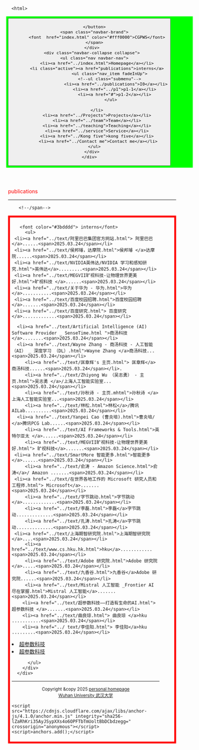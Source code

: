  
<html lang="en-US">
  <head>
    <meta charset="UTF-8">
    <meta http-equiv="X-UA-Compatible" content="IE=edge">
    <meta name="viewport" content="width=device-width, initial-scale=1">

<!-- Begin Jekyll SEO tag v2.8.0 -->
<title>CGPWB</title>
<meta name="generator" content="Jekyll v3.10.0" />
<meta property="og:title" content="周忠红" />
<meta property="og:locale" content="en_US" />
<link rel="canonical" href="https://zhouzh0201.github.io/Publications/" />
<meta property="og:url" content="https://zhouzh0201.github.io/publications/" />
<meta property="og:site_name" content="周忠红" />
<meta property="og:type" content="website" />
<meta name="twitter:card" content="summary" />
<meta property="twitter:title" content="周忠红" />
<script type="application/ld+json">
{"@context":"https://schema.org","@type":"WebPage","headline":"周忠红","url":"https://zhouzh0201.github.io/servicepublications/"}</script>
<!-- End Jekyll SEO tag -->
  
<link rel="stylesheet" href="/assets/css/style.css?v=cb078cd31b6a9f93153a5f014c609cf275a46a03">
    <!--link rel="stylesheet" href="/assets/css/style.css?v=f89006dae06f22051e431643f1a8c588dd220829"-->
    <!-- start custom head snippets, customize with your own _includes/head-custom.html file -->

<!-- Setup Google Analytics -->



<!-- You can set your favicon here -->
<!-- link rel="shortcut icon" type="image/x-icon" href="/favicon.ico" -->

<!-- end custom head snippets -->

  </head>
  <body>
    <div class="container-lg px-3 my-5 markdown-body">
      
      
      <html>
 <head>
  <meta charset="utf-8" />
  <meta name="author" content="persinal homepage" />
  <meta name="viewport" content="width=device-width, initial-scale=1.0" />
   <meta name="google-site-verification" content="4aUJl2I7hcddtjYkcxpnrotZMt3zwgFPboCdEiZsUc0" />
    <!--***************-->
  <link href="https://apps.bdimg.com/libs/bootstrap/3.3.4/css/bootstrap.min.css" rel="stylesheet" />
 <title>zhouzhonghong - Wuhan University</title>
  
  <link href="../css/bootstrap.css " rel="stylesheet" />
   <link href="../css/xin.css" rel="stylesheet" />

 



 
</head>
 
<body>
 
 <!-- ******HEADER****** -->


   <title>interns</title>

  

<!--/head-->

 <!--title>二级菜单</title-->
<!--style>
  nav{
    background-color:#333;
  }
  nav ul{
    list-style type:none;
    margin:0
    padding:0
  }
  nav ul a{
    display:black;
    padding: 10px 20px;
    text-decoration:none;
    color:white;
    }
    nav ul li hover>a{
      backgeound-color:#555;
    }
    nav ul li ul{
      display:none;
    }
    nav ul li haver>ul{
      display:block;
    }
   </style-->
  
<body>
  <nav class="navbar navbar-inverse navbar-fixed-top">
   <nav style="background-color:#00ff00;hieght:80px;">
    <div class="container">
      <div class="navbar-header">
        <button type="button" class="navbar-toggle" data-toggle="collapse" data-target=".navbar-collapse">
          <span class="icon-bar"></span>
          <span class="icon-bar"></span>
          <span class="icon-bar"></span>

        </button>
        <span class="navbar-brand">
          <font  href="index.html" color="#fff0000">CGPWS</font>
        </span>
      </div>
      <div class="navbar-collapse collapse">
        <ul class="nav navbar-nav">
          <li><a href="../index.html">Homepage</a></li>
          <li class="active"><a href="publications">interns</a>
                    <ul class="nav_item fadeInUp">
                    <!--ul class="submenu"-->
                         <li><a href="../publications">I0</a></li>
                        <li><a href="../p1">p1-1</a></li>
                        <li><a href="#">p1-2</a></li>
                     </ul>
       
          </li>
          <li><a href="../Projects">Projects</a></li>
          <li><a href="../team">Team</a></li>
          <li><a href="../teaching">Teaching</a></li>
          <li><a href="../service">Service</a></li>
          <li><a href="../Kong five">kong five</a></li>
           <li><a href="../Contact me">Contact me</a></li>
        </ul>
      </div>
    </div>
  </nav>
 </nav>
 </body>
 
<style>
      #mybox{
	   border: 5px solid red; 
      }

	.container{
		width:90%;
		 
		padding:5px;
	}
</style>

 
  <div class="container" style="margin-top: 50px;">
        <span class="navbar-brand">
          <font color="#ff0000">publications</font>
        </span>
   
  <hr>
        <!--span class="navbar-brand"-->
         
        <!--/span-->

<body>
<div id="mybox">
	<div class="container">
        
       <font color="#3bdddd"> interns</font>       
         <ul> 
     <li><a href="../text/阿里巴巴集团官方网站.html"> 阿里巴巴</a>......<span>2025.03.24</span></li>
     <li><a href="../text/侯邦璿，达摩院.html">侯邦璿 </a>达摩院......<span>2025.03.24</span></li>
     <li><a href="../text/NVIDIA英伟达/NVIDIA 学习和感知研究.html">英伟达</a>.........<span>2025.03.24</span></li>
     <li><a href="../text/MEGVII旷视科技-让物理世界更美好.html">旷视科技 </a>......<span>2025.03.24</span></li>
     <li><a href="../text/关于华为 - 华为.html">华为</a>...........<span>2025.03.24</span></li>
     <li><a href="../text/百度校园招聘.html">百度校园招聘</a>.......<span>2025.03.24</span></li>
     <li><a href="../text/百度研究.html"> 百度研究</a>.............<span>2025.03.24</span></li>
    
      <li><a href="../text/Artificial Intelligence (AI) Software Provider _ SenseTime.html ">商汤科技 </a>........<span>2025.03.24</span></li>
      <li><a href="../text/Wayne Zhang - 商汤科技 - 人工智能 （AI） _ 深度学习 （DL）.html">Wayne Zhang </a>商汤科技...<span>2025.03.24</span></li>
         <li><a href="../text/匡章辉's 主页.html"> 匡章辉</a>商汤科技......<span>2025.03.24</span></li>.
         <li><a href="../text/Zhiyong Wu （吴志勇） - 主页.html">吴志勇 </a>/上海人工智能实验室...<span>2025.03.24</span></li>
         <li><a href="../text/孙秋诗 - 主页.mhtml">孙秋诗 </a>上海人工智能实验室...<span>2025.03.24</span></li>
         <li><a href="../text/林松.html">林松</a>/腾讯 AILab..........<span>2025.03.24</span></li>
	  <li><a href="../text/Yanpei Cao (曹炎培).html">曹炎培/ </a>腾讯PCG Lab......<span>2025.03.24</span></li>
         <li><a href="../text/AI Frameworks & Tools.html">英特尔亚太 </a>......<span>2025.03.24</span></li>
         <li><a href="../text/MEGVII旷视科技-让物理世界更美好.html"> 旷视科技</a>.......<span>2025.03.24</span></li>
	 <li><a href="../text/SmartMore 智能更多.html">智能更多 </a>......<span>2025.03.24</span></li>     
         <li><a href="../text/俞涛 - Amazon Science.html">俞涛</a>/ Amazon .......<span>2025.03.24</span></li>
	 <li><a href="../text/在世界各地工作的 Microsoft 研究人员和工程师.html"> Microsoft</a>.......<span>2025.03.24</span></li>
         <li><a href="../text/字节跳动.html">字节跳动 </a>.............<span>2025.03.24</span></li>
         <li><a href="../text/李磊.html">李磊</a>字节跳动..............<span>2025.03.24</span></li>
         <li><a href="../text/孔涛.html">孔涛</a>字节跳动..............<span>2025.03.24</span></li>
	 <li><a href="../text/上海期智研究院.html">上海期智研究院</a>....<span>2025.03.24</span></li>
         <li><a href="../text/www.cs.hku.hk.html">hku</a>............<span>2025.03.24</span></li> 
         <li><a href="../text/Adobe 研究院.html">Adobe 研究院</a>.....<span>2025.03.24</span></li>
         <li><a href="../text/九香谷.html">九香谷</a>Adobe 研究院......<span>2025.03.24</span></li>
         <li><a href="../text/Mistral 人工智能 _Frontier AI 尽在掌握.html">Mistral 人工智能</a>.......<span>2025.03.24</span></li>
        <li><a href="../text/超参数科技——打造有生命的AI.html">超参数科技 </a>.......<span>2025.03.24</span></li>
        <li><a href="../text/曲良琼.html"> 曲良琼 </a>hku ...........<span>2025.03.24</span></li>
        <li><a href="../ text/李佳阳.html"> 李佳阳</a>hku  .........<span>2025.03.24</span></li>
  
  <li><a href="../text/超参数科技——打造有生命的AI.html">超参数科技 </a></li>
  <li><a href="../text/超参数科技——打造有生命的AI.html">超参数科技 </a></li>


 
          </ul>
        </div>     
      </div>
        
  </body>
 
 
 <hr> 
 
 
<div align="center">
      <small>Copyright &amp;copy 2025 <a href="https://zhouzh0201.github.io/"> personal homepage</a></small>
      <br />
      <small><a href="https://www.whu.edu.cn/">Wuhan University 武汉大学</a></small>
  </div>

 <div align="center">
 <script src="../js/jquery.js"></script>
<script src="../js/bootstrap.js "></script>
</div>
 
 <!--/body--><!--/html-->


      
    
    <script src="https://cdnjs.cloudflare.com/ajax/libs/anchor-js/4.1.0/anchor.min.js" integrity="sha256-lZaRhKri35AyJSypXXs4o6OPFTbTmUoltBbDCbdzegg=" crossorigin="anonymous"></script>
    <script>anchors.add();</script>
  <!--/body-->
 
